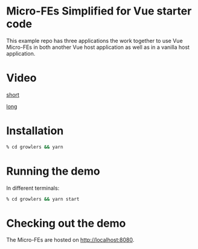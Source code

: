 # Micro-FEs Simplified for Vue starter code

This example repo has three applications the work together to use Vue Micro-FEs in both another Vue host application as well as in a vanilla host application.

# Video

[short](https://www.youtube.com/watch?v=YQvQwTAqXE8)

[long](https://www.youtube.com/watch?v=in80vPuCfro)

# Installation

```sh
% cd growlers && yarn
```

# Running the demo

In different terminals:

```sh
% cd growlers && yarn start
```

# Checking out the demo

The Micro-FEs are hosted on [http://localhost:8080](http://localhost:8080).
